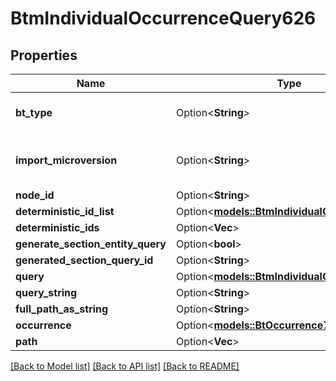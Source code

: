 # BtmIndividualOccurrenceQuery626

## Properties

Name | Type | Description | Notes
------------ | ------------- | ------------- | -------------
**bt_type** | Option<**String**> | Type of JSON object. | [optional]
**import_microversion** | Option<**String**> | Microversion that resulted from the import. | [optional]
**node_id** | Option<**String**> |  | [optional]
**deterministic_id_list** | Option<[**models::BtmIndividualQueryBase139**](BTMIndividualQueryBase-139.md)> |  | [optional]
**deterministic_ids** | Option<**Vec<String>**> |  | [optional]
**generate_section_entity_query** | Option<**bool**> |  | [optional]
**generated_section_query_id** | Option<**String**> |  | [optional]
**query** | Option<[**models::BtmIndividualQueryBase139**](BTMIndividualQueryBase-139.md)> |  | [optional]
**query_string** | Option<**String**> |  | [optional]
**full_path_as_string** | Option<**String**> |  | [optional]
**occurrence** | Option<[**models::BtOccurrence74**](BTOccurrence-74.md)> |  | [optional]
**path** | Option<**Vec<String>**> |  | [optional]

[[Back to Model list]](../README.md#documentation-for-models) [[Back to API list]](../README.md#documentation-for-api-endpoints) [[Back to README]](../README.md)


